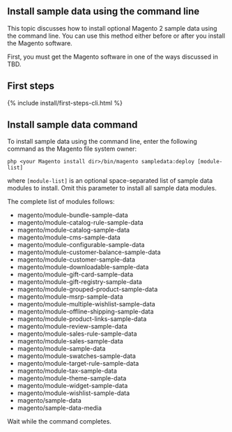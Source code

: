 <div markdown="1">

<h2 id="install-sample-cli">Install sample data using the command line</h2>
This topic discusses how to install optional Magento 2 sample data using the command line. You can use this method either before or after you install the Magento software.

First, you must get the Magento software in one of the ways discussed in TBD.

<h2 id="install sample-cli-first">First steps</h2>
{% include install/first-steps-cli.html %}

<h2 id="install-sample-cli-run">Install sample data command</h2>
To install sample data using the command line, enter the following command as the Magento file system owner:

	php <your Magento install dir>/bin/magento sampledata:deploy [module-list]

where `[module-list]` is an optional space-separated list of sample data modules to install. Omit this parameter to install all sample data modules.

The complete list of modules follows:

*	magento/module-bundle-sample-data
*	magento/module-catalog-rule-sample-data
*	magento/module-catalog-sample-data
*	magento/module-cms-sample-data
*	magento/module-configurable-sample-data
*	magento/module-customer-balance-sample-data
*	magento/module-customer-sample-data
*	magento/module-downloadable-sample-data
*	magento/module-gift-card-sample-data
*	magento/module-gift-registry-sample-data
*	magento/module-grouped-product-sample-data
*	magento/module-msrp-sample-data
*	magento/module-multiple-wishlist-sample-data
*	magento/module-offline-shipping-sample-data
*	magento/module-product-links-sample-data
*	magento/module-review-sample-data
*	magento/module-sales-rule-sample-data
*	magento/module-sales-sample-data
*	magento/module-sample-data
*	magento/module-swatches-sample-data
*	magento/module-target-rule-sample-data
*	magento/module-tax-sample-data
*	magento/module-theme-sample-data
*	magento/module-widget-sample-data
*	magento/module-wishlist-sample-data
*	magento/sample-data
*	magento/sample-data-media

Wait while the command completes.

